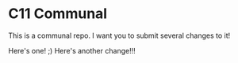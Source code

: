 # C11 Communal

This is a communal repo. I want you to submit several changes to it! 

Here's one! ;)
Here's another change!!!
